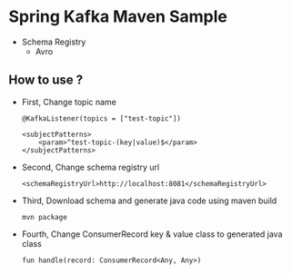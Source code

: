 # Spring Kafka Maven Sample
- Schema Registry
    - Avro

## How to use ?
- First, Change topic name
    ```
    @KafkaListener(topics = ["test-topic"])
    ```
    ```
    <subjectPatterns>
        <param>^test-topic-(key|value)$</param>
    </subjectPatterns>
    ```

- Second, Change schema registry url
    ```
    <schemaRegistryUrl>http://localhost:8081</schemaRegistryUrl>
    ```

- Third, Download schema and generate java code using maven build
    ```
    mvn package
    ```

- Fourth, Change ConsumerRecord key & value class to generated java class
    ```
    fun handle(record: ConsumerRecord<Any, Any>)
    ```